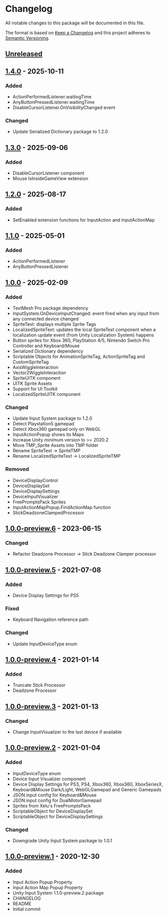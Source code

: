 # Changelog
All notable changes to this package will be documented in this file.

The format is based on [Keep a Changelog](http://keepachangelog.com/en/1.0.0/)
and this project adheres to [Semantic Versioning](http://semver.org/spec/v2.0.0.html).

## [Unreleased]

## [1.4.0] - 2025-10-11
### Added
- ActionPerformedListener.waitingTime
- AnyButtonPressedListener.waitingTime
- DisableCursorListener.OnVisibilityChanged event

### Changed
- Update Serialized Dictionary package to 1.2.0

## [1.3.0] - 2025-09-06
### Added
- DisableCursorListener component
- Mouse IsInsideGameView extension

## [1.2.0] - 2025-08-17
### Added
- SetEnabled extension functions for InputAction and InputActionMap

## [1.1.0] - 2025-05-01
### Added
- ActionPerformedListener
- AnyButtonPressedListener

## [1.0.0] - 2025-02-09
### Added
- TextMesh Pro package dependency
- InputSystem.OnDeviceInputChanged: event fired when any input from any connected device changed
- SpriteText: displays multiple Sprite Tags
- LocalizedSpriteText: updates the local SpriteText component when a localization update event (from Unity Localization System) happens
- Button sprites for Xbox 360, PlayStation 4/5, Nintendo Switch Pro Controller and Keyboard/Mouse
- Serialized Dictionary dependency
- Scriptable Objects for AnimationSpriteTag, ActionSpriteTag and CustomSpriteTag
- AxisWiggleInteraction
- Vector2WiggleInteraction
- SpriteUITK component
- UITK Sprite Assets
- Support for UI Toolkit
- LocalizedSpriteUITK component

### Changed
- Update Input System package to 1.2.0
- Detect Playstation5 gamepad
- Detect Xbox360 gamepad only on WebGL
- InputActionPopup shows its Maps
- Increase Unity minimum version to >= 2020.2
- Move TMP_Sprite Assets into TMP folder
- Rename SpriteText -> SpriteTMP
- Rename LocalizedSpriteText -> LocalizedSpriteTMP

### Removed
- DeviceDisplayControl
- DeviceDisplaySet
- DeviceDisplaySettings
- DeviceInputVisualizer
- FreePromptsPack Sprites
- InputActionMapPopup.FindActionMap function
- StickDeadzoneClampedProcessor

## [1.0.0-preview.6] - 2023-06-15
### Changed
- Refactor Deadzone Processor -> Stick Deadzone Clamper processor

## [1.0.0-preview.5] - 2021-07-08
### Added
-  Device Display Settings for PS5

### Fixed
- Keyboard Navigation reference path

### Changed
- Update InputDeviceType enum

## [1.0.0-preview.4] - 2021-01-14
### Added
- Truncate Stick Processor
- Deadzone Processor

## [1.0.0-preview.3] - 2021-01-13
### Changed
- Change InputVisualizer to the last device if available

## [1.0.0-preview.2] - 2021-01-04
### Added
- InputDeviceType enum
- Device Input Visualizer component
- Device Display Settings for PS3, PS4, Xbox360, Xbox360, XboxSeriesX, Keyboard&Mouse Dark/Light, WebGLGamepad and Generic Gamepads
- JSON input config for Keyboard&Mouse
- JSON input config for DualMotorGamepad
- Sprites from Xelu's FreePromptsPack
- ScriptableObject for DeviceDisplaySet
- ScriptableObject for DeviceDisplaySettings

### Changed
- Downgrade Unity Input System package to 1.0.1 

## [1.0.0-preview.1] - 2020-12-30
### Added
- Input Action Popup Property
- Input Action Map Popup Property
- Unity Input System 1.1.0-preview.2 package
- CHANGELOG
- README
- Initial commit

[Unreleased]: https://github.com/HyagoOliveira/InputSystem/compare/1.4.0
[1.4.0]: https://github.com/HyagoOliveira/InputSystem/tree/1.4.0/
[1.3.0]: https://github.com/HyagoOliveira/InputSystem/tree/1.3.0/
[1.2.0]: https://github.com/HyagoOliveira/InputSystem/tree/1.2.0/
[1.1.0]: https://github.com/HyagoOliveira/InputSystem/tree/1.1.0/
[1.0.0]: https://github.com/HyagoOliveira/InputSystem/tree/1.0.0/
[1.0.0-preview.6]: https://github.com/HyagoOliveira/InputSystem/tree/1.0.0-preview.6/
[1.0.0-preview.5]: https://github.com/HyagoOliveira/InputSystem/tree/1.0.0-preview.5/
[1.0.0-preview.4]: https://github.com/HyagoOliveira/InputSystem/tree/1.0.0-preview.4/
[1.0.0-preview.3]: https://github.com/HyagoOliveira/InputSystem/tree/1.0.0-preview.3/
[1.0.0-preview.2]: https://github.com/HyagoOliveira/InputSystem/tree/1.0.0-preview.2/
[1.0.0-preview.1]: https://github.com/HyagoOliveira/InputSystem/tree/1.0.0-preview.1/